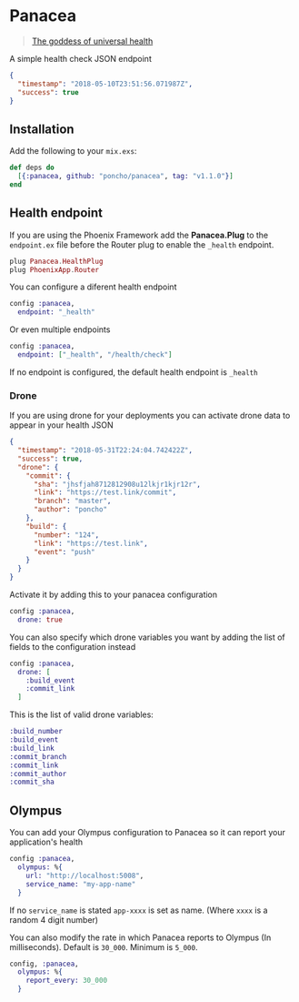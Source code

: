 # Panacea

> [The goddess of universal health](https://en.wikipedia.org/wiki/Panacea)

A simple health check JSON endpoint

```json
{
  "timestamp": "2018-05-10T23:51:56.071987Z",
  "success": true
}
```

## Installation

Add the following to your `mix.exs`:

```elixir
def deps do
  [{:panacea, github: "poncho/panacea", tag: "v1.1.0"}]
end
```

## Health endpoint

If you are using the Phoenix Framework add the **Panacea.Plug** to the `endpoint.ex` file before the Router plug to enable the `_health` endpoint.

```elixir
plug Panacea.HealthPlug
plug PhoenixApp.Router
```

You can configure a diferent health endpoint

```elixir
config :panacea,
  endpoint: "_health"
```

Or even multiple endpoints

```elixir
config :panacea,
  endpoint: ["_health", "/health/check"]
```

If no endpoint is configured, the default health endpoint is `_health`

### Drone

If you are using drone for your deployments you can activate drone data to appear in your health JSON

```json
{
  "timestamp": "2018-05-31T22:24:04.742422Z",
  "success": true,
  "drone": {
    "commit": {
      "sha": "jhsfjah8712812908u12lkjr1kjr12r",
      "link": "https://test.link/commit",
      "branch": "master",
      "author": "poncho"
    },
    "build": {
      "number": "124",
      "link": "https://test.link",
      "event": "push"
    }
  }
}
```

Activate it by adding this to your panacea configuration

```elixir
config :panacea,
  drone: true
```

You can also specify which drone variables you want by adding the list of fields to the configuration instead

```elixir
config :panacea,
  drone: [
    :build_event
    :commit_link
  ]
```

This is the list of valid drone variables:

```elixir
:build_number
:build_event
:build_link
:commit_branch
:commit_link
:commit_author
:commit_sha
```

## Olympus

You can add your Olympus configuration to Panacea so it can report your application's health

```elixir
config :panacea,
  olympus: %{
    url: "http://localhost:5008",
    service_name: "my-app-name"
  }
```

If no `service_name` is stated `app-xxxx` is set as name. (Where `xxxx` is a random 4 digit number)

You can also modify the rate in which Panacea reports to Olympus (In milliseconds). Default is `30_000`. Minimum is `5_000`.

```elixir
config, :panacea,
  olympus: %{
    report_every: 30_000
  }
```
